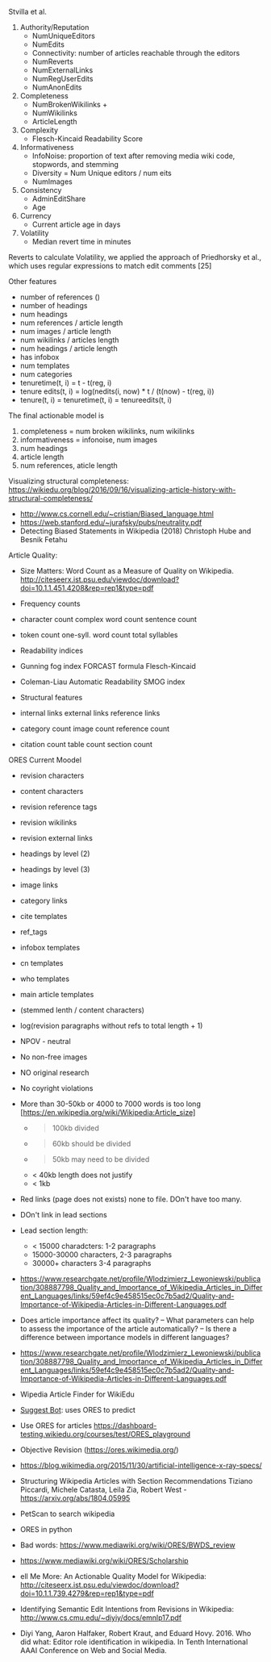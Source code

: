 Stvilla et al.

1.  Authority/Reputation
    - NumUniqueEditors
    - NumEdits
    - Connectivity: number of articles reachable through the editors
    - NumReverts
    - NumExternalLinks
    - NumRegUserEdits
    - NumAnonEdits
2. Completeness
    - NumBrokenWikilinks +
    - NumWikilinks
    - ArticleLength
3. Complexity
    - Flesch-Kincaid Readability Score
4. Informativeness
    - InfoNoise: proportion of text after removing media wiki code,
        stopwords, and stemming
    - Diversity = Num Unique editors / num eits
    - NumImages
5. Consistency
    - AdminEditShare
    - Age
6. Currency
    - Current article age in days
7. Volatility
    - Median revert time in minutes

Reverts to calculate Volatility, we applied
the approach of Priedhorsky et al., which uses regular
expressions to match edit comments [25]

Other features

-  number of references (<ref>)
-  number of headings
-  num headings
-  num references / article length
-  num images / article length
-  num wikilinks / articles length
-  num headings / article length
-  has infobox
-  num templates
-  num categories
-  tenuretime(t, i) = t - t(reg, i)
-  tenure edits(t, i) = log(nedits(i, now) * t / (t(now) - t(reg, i))
-  tenure(t, i) = tenuretime(t, i) = tenureedits(t, i)

The final actionable model is

1.  completeness = num broken wikilinks, num wikilinks
2.  informativeness = infonoise, num images
3.  num headings
4.  article length
5.  num references, aticle length

Visualizing structural completeness: https://wikiedu.org/blog/2016/09/16/visualizing-article-history-with-structural-completeness/

-  http://www.cs.cornell.edu/~cristian/Biased_language.html
-  https://web.stanford.edu/~jurafsky/pubs/neutrality.pdf
-  Detecting Biased Statements in Wikipedia (2018) Christoph Hube and Besnik Fetahu

Article Quality:

- Size Matters: Word Count as a Measure of Quality on Wikipedia. http://citeseerx.ist.psu.edu/viewdoc/download?doi=10.1.1.451.4208&rep=rep1&type=pdf

- Frequency counts
- character count complex word count sentence count
- token count one-syll. word count total syllables
- Readability indices
- Gunning fog index FORCAST formula Flesch-Kincaid
- Coleman-Liau Automatic Readability SMOG index
- Structural features
- internal links external links reference links
- category count image count reference count
- citation count table count section count

ORES Current Moodel

- revision characters
- content characters
- revision reference tags
- revision wikilinks
- revision external links
- headings by level (2)
- headings by level (3)
- image links
- category links
- cite templates
- ref_tags
- infobox templates
- cn templates
- who templates
- main article templates
- (stemmed lenth / content characters)
- log(revision paragraphs without refs to total length + 1)

- NPOV - neutral
- No non-free images
- NO original research
- No coyright violations

- More than 30-50kb or 4000 to 7000 words is too long [https://en.wikipedia.org/wiki/Wikipedia:Article_size]

  - > 100kb divided
  - > 60kb should be divided
  - > 50kb may need to be divided
  - < 40kb length does not justify
  - < 1kb

- Red links (page does not exists) none to file. DOn't have too many.
- DOn't link in lead sections
- Lead section length:

  - < 15000 charadcters: 1-2 paragraphs
  - 15000-30000 characters, 2-3 paragraphs
  - 30000+ characters 3-4 paragraphs

-  https://www.researchgate.net/profile/Wlodzimierz_Lewoniewski/publication/308887798_Quality_and_Importance_of_Wikipedia_Articles_in_Different_Languages/links/59ef4c9e458515ec0c7b5ad2/Quality-and-Importance-of-Wikipedia-Articles-in-Different-Languages.pdf
- Does article importance affect its quality?
– What parameters can help to assess the importance of the article automatically?
– Is there a difference between importance models in different languages?
- https://www.researchgate.net/profile/Wlodzimierz_Lewoniewski/publication/308887798_Quality_and_Importance_of_Wikipedia_Articles_in_Different_Languages/links/59ef4c9e458515ec0c7b5ad2/Quality-and-Importance-of-Wikipedia-Articles-in-Different-Languages.pdf


- Wipedia Article Finder for WikiEdu
- [Suggest Bot](https://en.wikipedia.org/wiki/User:SuggestBot): uses ORES to predict
- Use ORES for articles https://dashboard-testing.wikiedu.org/courses/test/ORES_playground
- Objective Revision (https://ores.wikimedia.org/)
- https://blog.wikimedia.org/2015/11/30/artificial-intelligence-x-ray-specs/


- Structuring Wikipedia Articles with Section Recommendations Tiziano Piccardi, Michele Catasta, Leila Zia, Robert West - https://arxiv.org/abs/1804.05995
- PetScan to search wikipedia
- ORES in python
- Bad words: https://www.mediawiki.org/wiki/ORES/BWDS_review
- https://www.mediawiki.org/wiki/ORES/Scholarship
- ell Me More: An Actionable Quality Model for Wikipedia: http://citeseerx.ist.psu.edu/viewdoc/download?doi=10.1.1.739.4279&rep=rep1&type=pdf
- Identifying Semantic Edit Intentions from Revisions in Wikipedia: http://www.cs.cmu.edu/~diyiy/docs/emnlp17.pdf
- Diyi Yang, Aaron Halfaker, Robert Kraut, and Eduard
Hovy. 2016. Who did what: Editor role identification
in wikipedia. In Tenth International AAAI
Conference on Web and Social Media.
